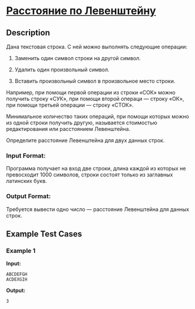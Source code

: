 # [Расстояние по Левенштейну](link)

## Description

Дана текстовая строка. С ней можно выполнять следующие операции:

1. Заменить один символ строки на другой символ.

2. Удалить один произвольный символ.

3. Вставить произвольный символ в произвольное место строки.

Например, при помощи первой операции из строки «СОК» можно получить строку «СУК», при помощи второй операци — строку «ОК», при помощи третьей операции — строку «СТОК».

Минимальное количество таких операций, при помощи которых можно из одной строки получить другую, называется стоимостью редактирования или расстоянием Левенштейна.

Определите расстояние Левенштейна для двух данных строк.
### Input Format:

Программа получает на вход две строки, длина каждой из которых не превосходит 1000 символов, строки состоят только из заглавных латинских букв.

### Output Format:

Требуется вывести одно число — расстояние Левенштейна для данных строк.

## Example Test Cases

### Example 1

**Input:**
```
ABCDEFGH
ACDEXGIH

```

**Output:**
```
3

```

